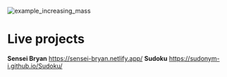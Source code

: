 ![example_increasing_mass](https://github.com/user-attachments/assets/e46cce9b-97fb-445c-b338-9a7baf30197b)

# Live projects
**Sensei Bryan**  https://sensei-bryan.netlify.app/ 
**Sudoku** https://sudonym-i.github.io/Sudoku/
